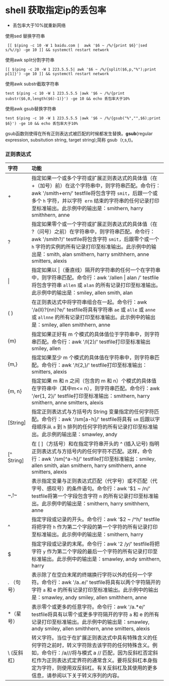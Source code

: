 # shell 获取指定ip的丢包率



* 丢包率大于10%就重新网络 

使用sed 替换字符串

` [[ $(ping -c 10 -W 1 baidu.com |  awk '$6 ~ /%/{print $6}'|sed s/%//g) -ge 10 ]] && systemctl restart network`

使用awk split分割字符串

`[[ $(ping -c 20 -W 1 223.5.5.5| awk '$6 ~ /%/{split($6,p,"%");print p[1]}') -ge 10 ]] && systemctl restart network`

使用awk substr截取字符串

`test $(ping -c 10 -W 1 223.5.5.5 |awk '$6 ~ /%/{print substr($6,0,length($6)-1)}') -ge 10 && echo 丢包率大于10%`

使用awk gsub替换字符串

`test $(ping -c 10 -W 1 223.5.5.5 |awk '$6 ~ /%/{gsub("%","",$6);print $6}') -ge 10 && echo 丢包率大于10%`



gsub函数则使得在所有正则表达式被匹配的时候都发生替换。**gsub**(regular expression, subsitution string, target string);简称 gsub（r,s,t)。



### **正则表达式**

| 字符       | 功能                                                         |
| :--------- | :----------------------------------------------------------- |
| +          | 指定如果一个或多个字符或扩展正则表达式的具体值（在 +（加号）前）在这个字符串中，则字符串匹配。命令行：awk '/smith+ern/' testfile将包含字符 `smit`，后跟一个或多个 `h` 字符，并以字符` ern` 结束的字符串的任何记录打印至标准输出。此示例中的输出是：smithern, harry smithhern, anne |
| ?          | 指定如果零个或一个字符或扩展正则表达式的具体值（在 ?（问号）之前）在字符串中，则字符串匹配。命令行：awk '/smith?/' testfile将包含字符 `smit`，后跟零个或一个 `h` 字符的实例的所有记录打印至标准输出。此示例中的输出是：smith, alan smithern, harry smithhern, anne smitters, alexis |
| \|         | 指定如果以 \|（垂直线）隔开的字符串的任何一个在字符串中，则字符串匹配。命令行：awk '/allen \| alan /' testfile将包含字符串 `allen` 或 `alan` 的所有记录打印至标准输出。此示例中的输出是：smiley, allen smith, alan |
| ( )        | 在正则表达式中将字符串组合在一起。命令行：awk '/a(ll)?(nn)?e/' testfile将具有字符串 `ae` 或 `alle` 或 `anne` 或 `allnne` 的所有记录打印至标准输出。此示例中的输出是：smiley, allen smithhern, anne |
| {m}        | 指定如果正好有 m 个模式的具体值位于字符串中，则字符串匹配。命令行：awk '/l{2}/' testfile打印至标准输出smiley, allen |
| {m,}       | 指定如果至少 m 个模式的具体值在字符串中，则字符串匹配。命令行：awk '/t{2,}/' testfile打印至标准输出：smitters, alexis |
| {m, n}     | 指定如果 m 和 n 之间（包含的 m 和 n）个模式的具体值在字符串中（其中m<= n），则字符串匹配。命令行：awk '/er{1, 2}/' testfile打印至标准输出：smithern, harry smithern, anne smitters, alexis |
| [String]   | 指定正则表达式与方括号内 String 变量指定的任何字符匹配。命令行：awk '/sm[a-h]/' testfile将具有 `sm` 后跟以字母顺序从 `a` 到 `h` 排列的任何字符的所有记录打印至标准输出。此示例的输出是：smawley, andy |
| [^ String] | 在 [ ]（方括号）和在指定字符串开头的 ^ (插入记号) 指明正则表达式与方括号内的任何字符不匹配。这样，命令行：awk '/sm[^a-h]/' testfile打印至标准输出：smiley, allen smith, alan smithern, harry smithhern, anne smitters, alexis |
| ~,!~       | 表示指定变量与正则表达式匹配（代字号）或不匹配（代字号、感叹号）的条件语句。命令行：awk '$1 ~ /n/' testfile将第一个字段包含字符 `n` 的所有记录打印至标准输出。此示例中的输出是：smithern, harry smithhern, anne |
| ^          | 指定字段或记录的开头。命令行：awk '$2 ~ /^h/' testfile将把字符 `h` 作为第二个字段的第一个字符的所有记录打印至标准输出。此示例中的输出是：smithern, harry |
| $          | 指定字段或记录的末尾。命令行：awk '$2 ~ /y$/' testfile将把字符 `y` 作为第二个字段的最后一个字符的所有记录打印至标准输出。此示例中的输出是：smawley, andy smithern, harry |
| . （句号） | 表示除了在空白末尾的终端换行字符以外的任何一个字符。命令行：awk '/a..e/' testfile将具有以两个字符隔开的字符 `a` 和 e 的所有记录打印至标准输出。此示例中的输出是：smawley, andy smiley, allen smithhern, anne |
| *（星号）  | 表示零个或更多的任意字符。命令行：awk '/a.*e/' testfile将具有以零个或更多字符隔开的字符 `a` 和 e 的所有记录打印至标准输出。此示例中的输出是：smawley, andy smiley, allen smithhern, anne smitters, alexis |
| \ (反斜杠) | 转义字符。当位于在扩展正则表达式中具有特殊含义的任何字符之前时，转义字符除去该字符的任何特殊含义。例如，命令行：/a\/\//将与模式 a // 匹配，因为反斜杠否定斜杠作为正则表达式定界符的通常含义。要将反斜杠本身指定为字符，则使用双反斜杠。有关反斜杠及其使用的更多信息，请参阅以下关于转义序列的内容。 |